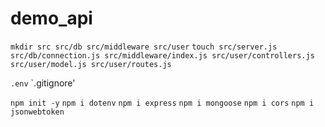 # demo_api

`mkdir src src/db src/middleware src/user`
`touch src/server.js src/db/connection.js src/middleware/index.js src/user/controllers.js src/user/model.js src/user/routes.js`

`.env`
`.gitignore'

`npm init -y`
`npm i dotenv`
`npm i express`
`npm i mongoose`
`npm i cors`
`npm i jsonwebtoken`
